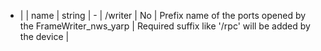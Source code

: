  * |   | name           | string  | -              |   /writer   | No       | Prefix name of the ports opened by the FrameWriter_nws_yarp                     | Required suffix like '/rpc' will be added by the device |
